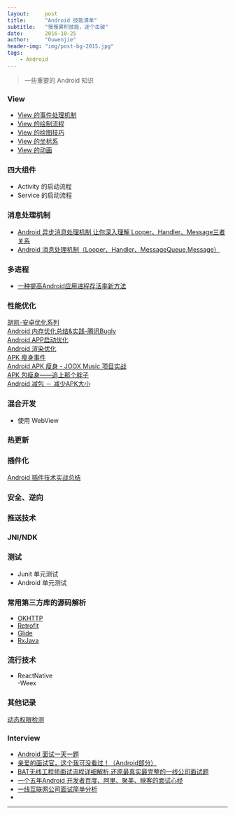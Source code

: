 ```yaml
---
layout:     post
title:      "Android 技能清单"
subtitle:   "慢慢累积技能，逐个击破"
date:       2016-10-25
author:     "Ouwenjie"
header-img: "img/post-bg-2015.jpg"
tags:
    - Android
---
```


>一些重要的 Android 知识   
   
### View   

- [View 的事件处理机制](http://going-ouwenjie.coding.me/2016/05/20/Android-%E4%B8%AD-View-%E7%9A%84-Touch-%E4%BA%8B%E4%BB%B6%E5%88%86%E5%8F%91%E6%9C%BA%E5%88%B6/)   
- [View 的绘制流程](http://going-ouwenjie.coding.me/2016/11/09/Android-%E4%B8%AD-View-%E7%9A%84-%E7%BB%98%E5%88%B6%E6%B5%81%E7%A8%8B/)
- [View 的绘图技巧]()      
- [View 的坐标系](http://going-ouwenjie.coding.me/2016/11/09/Android-%E4%B8%AD-View-%E7%9A%84-%E5%9D%90%E6%A0%87%E7%B3%BB/)   
- [View 的动画](http://going-ouwenjie.coding.me/2016/11/22/Android-%E4%B8%AD-View-%E7%9A%84%E5%8A%A8%E7%94%BB/)   

### 四大组件   

- Activity 的启动流程
- Service 的启动流程   

### 消息处理机制   

- [Android 异步消息处理机制 让你深入理解 Looper、Handler、Message三者关系](http://blog.csdn.net/lmj623565791/article/details/38377229)   
- [Android 消息处理机制（Looper、Handler、MessageQueue,Message）](http://www.jianshu.com/p/02962454adf7)   

### 多进程   

- [一种提高Android应用进程存活率新方法](http://android.jobbole.com/85286/)   


### 性能优化   
[胡凯-安卓优化系列](http://hukai.me/)   
[Android 内存优化总结&实践-腾讯Bugly](http://mp.weixin.qq.com/s/2MsEAR9pQfMr1Sfs7cPdWQ)   
[Android APP启动优化](http://wuxiaolong.me/2017/03/13/appStart/)   
[Android 渲染优化](http://wuxiaolong.me/2017/03/26/Rendering/)   
[APK 瘦身事件](http://wuxiaolong.me/2017/03/19/ReduceAPKSize/)   
[Android APK 瘦身 - JOOX Music 项目实战](http://mp.weixin.qq.com/s/9IGYG6hNKL1V7N_p16p2Hg)   
[APK 包瘦身——追上那个胖子](http://mp.weixin.qq.com/s/w-JnlBRLiSbRRi_btwFDgA)   
[Android 减包 － 减少APK大小](https://mp.weixin.qq.com/s/u7qZp7ifUZoty8d8McH5QA)   



### 混合开发   

- 使用 WebView
 
### 热更新   


### 插件化   
[Android 插件技术实战总结](https://mp.weixin.qq.com/s/1p5Y0f5XdVXN2EZYT0AM_A)   


### 安全、逆向   




### 推送技术   


### JNI/NDK   


### 测试   

- Junit 单元测试   
- Android 单元测试   


### 常用第三方库的源码解析   

- [OKHTTP]()   
- [Retrofit]()   
- [Glide]()   
- [RxJava]()   


### 流行技术   
- ReactNative  
 -Weex

### 其他记录    

[动态权限检测]()   


### Interview   

- [Android 面试一天一题](http://www.jianshu.com/notebooks/3450453/latest)   
- [亲爱的面试官，这个我可没看过！（Android部分）](http://www.jianshu.com/p/89f19d67b348)   
- [BAT无线工程师面试流程详细解析,还原最真实最完整的一线公司面试题](http://www.jianshu.com/p/f0d2ed1254a9)   
- [一个五年Android 开发者百度、阿里、聚美、映客的面试心经](http://www.diycode.cc/topics/165)   
- [一线互联网公司面试简单分析](http://www.jackway.cn/2016/12/07/interview-1)   
- []()   




---   

